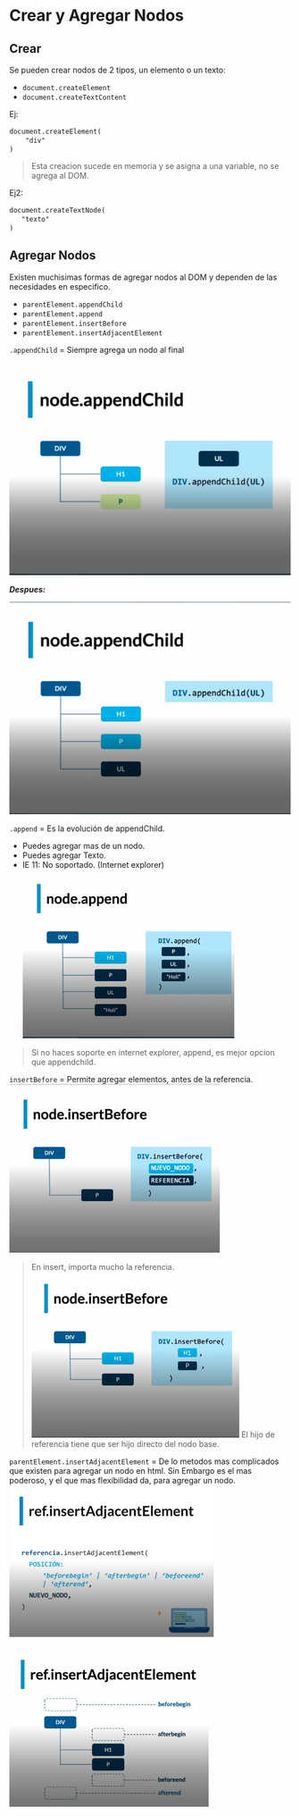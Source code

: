 # Crear y Agregar Nodos

## Crear
Se pueden crear nodos de 2 tipos, un elemento o un texto:

* `document.createElement`
* `document.createTextContent`

Ej:

    document.createElement(
    	"div"
    )

> Esta creacion sucede en memoria y se asigna a una variable, no se
> agrega al DOM.

Ej2:

    document.createTextNode( 	
	   "texto" 
    )

## Agregar Nodos
Existen muchisimas formas de agregar nodos al DOM y dependen de las necesidades en especifico.

* `parentElement.appendChild`
* `parentElement.append`
* `parentElement.insertBefore`
* `parentElement.insertAdjacentElement`

`.appendChild` = Siempre agrega un nodo al final

![enter image description here](assets/appenChild.png)

***Despues:***

![enter image description here](assets/appenChild2.png)

`.append` = Es la evolución de appendChild.
* Puedes agregar mas de un nodo.
* Puedes agregar Texto.
* IE 11: No soportado. (Internet explorer)
![enter image description here](assets/append.png)
> Si no haces soporte en internet explorer, append, es mejor opcion que appendchild.

`insertBefore` = Permite agregar elementos, antes de la referencia.
![enter image description here](assets/insertBefore.png)
> En insert, importa mucho la referencia.
![enter image description here](assets/insertBefore2.png)
> El hijo de referencia tiene que ser hijo directo del nodo base.

`parentElement.insertAdjacentElement` = De lo metodos mas complicados que existen para agregar un nodo en html.
Sin Embargo es el mas poderoso, y el que mas flexibilidad da, para agregar un nodo.
![enter image description here](assets/insertace.png)

![enter image description here](assets/insertace2.png)